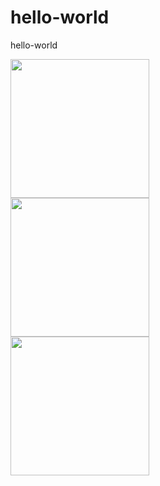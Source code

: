 # hello-world
hello-world

<img href="https://www.uclm.es/" src="http://blog.uclm.es/identidadvisualcorporativa/files/2019/05/UCLM_CEI_Color.png" width="222">\
<img href="https://www.i3a.uclm.es/i3a_w/" src="https://pctclm.com/wp-content/uploads/2018/05/I3A.png" width="222">\
<img href="https://cybercamp.es/" src="https://cybercamp.es/sites/default/files/contenidos/KitDifusion/02_escudo_cybercamp.png" width="222">
